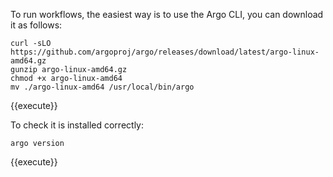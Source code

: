 To run workflows, the easiest way is to use the Argo CLI, you can download it as follows:

```
curl -sLO https://github.com/argoproj/argo/releases/download/latest/argo-linux-amd64.gz
gunzip argo-linux-amd64.gz
chmod +x argo-linux-amd64
mv ./argo-linux-amd64 /usr/local/bin/argo
```
{{execute}}

To check it is installed correctly:

```
argo version
```
{{execute}}
